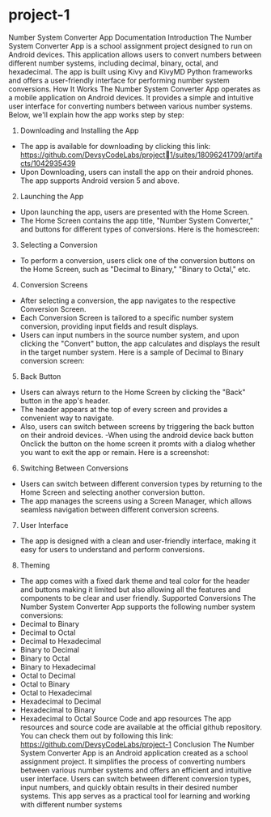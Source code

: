 # project-1
Number System Converter App Documentation
Introduction
The Number System Converter App is a school assignment project designed to run on Android devices. 
This application allows users to convert numbers between different number systems, including decimal, 
binary, octal, and hexadecimal. The app is built using Kivy and KivyMD Python frameworks and offers a 
user-friendly interface for performing number system conversions.
How It Works
The Number System Converter App operates as a mobile application on Android devices. It provides a 
simple and intuitive user interface for converting numbers between various number systems. Below, 
we'll explain how the app works step by step:
1. Downloading and Installing the App
- The app is available for downloading by clicking this link: https://github.com/DevsyCodeLabs/project1/suites/18096241709/artifacts/1042935439
- Upon Downloading, users can install the app on their android phones. The app supports Android 
version 5 and above.
2. Launching the App
- Upon launching the app, users are presented with the Home Screen.
- The Home Screen contains the app title, "Number System Converter," and buttons for different types of 
conversions.
Here is the homescreen: 
3. Selecting a Conversion
- To perform a conversion, users click one of the conversion buttons on the Home Screen, such as 
"Decimal to Binary," "Binary to Octal," etc.
4. Conversion Screens
- After selecting a conversion, the app navigates to the respective Conversion Screen.
- Each Conversion Screen is tailored to a specific number system conversion, providing input fields and 
result displays.
- Users can input numbers in the source number system, and upon clicking the "Convert" button, the app 
calculates and displays the result in the target number system.
Here is a sample of Decimal to Binary conversion screen:
5. Back Button
- Users can always return to the Home Screen by clicking the "Back" button in the app's header.
- The header appears at the top of every screen and provides a convenient way to navigate.
- Also, users can switch between screens by triggering the back button on their android devices.
-When using the android device back button
Onclick the button on the home screen it promts with a dialog whether you want to exit the app or 
remain. Here is a screenshot:
6. Switching Between Conversions
- Users can switch between different conversion types by returning to the Home Screen and selecting 
another conversion button.
- The app manages the screens using a Screen Manager, which allows seamless navigation between 
different conversion screens.
7. User Interface
- The app is designed with a clean and user-friendly interface, making it easy for users to understand and 
perform conversions.
8. Theming
- The app comes with a fixed dark theme and teal color for the header and buttons making it limited but 
also allowing all the features and components to be clear and user friendly.
Supported Conversions
The Number System Converter App supports the following number system conversions:
- Decimal to Binary
- Decimal to Octal
- Decimal to Hexadecimal
- Binary to Decimal
- Binary to Octal
- Binary to Hexadecimal
- Octal to Decimal
- Octal to Binary
- Octal to Hexadecimal
- Hexadecimal to Decimal
- Hexadecimal to Binary
- Hexadecimal to Octal
Source Code and app resources
The app resources and source code are available at the official github repository. You can check them out 
by following this link: https://github.com/DevsyCodeLabs/project-1
Conclusion
The Number System Converter App is an Android application created as a school assignment project. It 
simplifies the process of converting numbers between various number systems and offers an efficient 
and intuitive user interface. Users can switch between different conversion types, input numbers, and 
quickly obtain results in their desired number systems. This app serves as a practical tool for learning and 
working with different number systems
